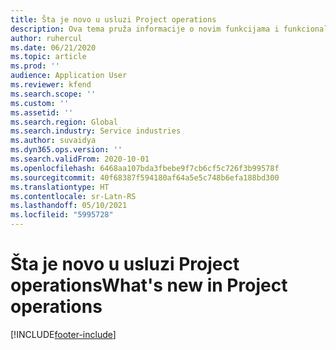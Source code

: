 ```yaml
---
title: Šta je novo u usluzi Project operations
description: Ova tema pruža informacije o novim funkcijama i funkcionalnosti u usluzi Microsoft Dynamics 365 Project operations.
author: ruhercul
ms.date: 06/21/2020
ms.topic: article
ms.prod: ''
audience: Application User
ms.reviewer: kfend
ms.search.scope: ''
ms.custom: ''
ms.assetid: ''
ms.search.region: Global
ms.search.industry: Service industries
ms.author: suvaidya
ms.dyn365.ops.version: ''
ms.search.validFrom: 2020-10-01
ms.openlocfilehash: 6468aa107bda3fbebe9f7cb6cf5c726f3b99578f
ms.sourcegitcommit: 40f68387f594180af64a5e5c748b6efa188bd300
ms.translationtype: HT
ms.contentlocale: sr-Latn-RS
ms.lasthandoff: 05/10/2021
ms.locfileid: "5995728"
---
```

# <a name="whats-new-in-project-operations"></a><span data-ttu-id="5de19-103">Šta je novo u usluzi Project operations</span><span class="sxs-lookup"><span data-stu-id="5de19-103">What's new in Project operations</span></span>


[!INCLUDE[footer-include](../includes/footer-banner.md)]